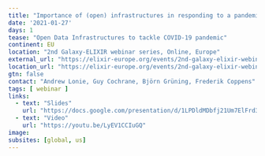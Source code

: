 ```yaml
---
title: "Importance of (open) infrastructures in responding to a pandemic"
date: '2021-01-27'
days: 1
tease: "Open Data Infrastructures to tackle COVID-19 pandemic"
continent: EU
location: "2nd Galaxy-ELIXIR webinar series, Online, Europe"
external_url: "https://elixir-europe.org/events/2nd-galaxy-elixir-webinar-series#session2"
location_url: "https://elixir-europe.org/events/2nd-galaxy-elixir-webinar-series"
gtn: false
contact: "Andrew Lonie, Guy Cochrane, Björn Grüning, Frederik Coppens"
tags: [ webinar ]
links:
  - text: "Slides"
    url: "https://docs.google.com/presentation/d/1LPDldMDbfj21Um7ElFrd3rad8A79YGoBy67W-ob4svA"
  - text: "Video"
    url: "https://youtu.be/LyEV1CCIuGQ"
image: 
subsites: [global, us]
---
```

